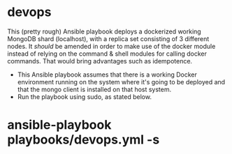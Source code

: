 # devops

This (pretty rough) Ansible playbook deploys a dockerized working MongoDB shard (localhost), with a replica set consisting of 3 different nodes. 
It *should* be amended in order to make use of the docker module instead of relying on the command & shell modules for calling docker commands. That would bring advantages such as idempotence.

- This Ansible playbook assumes that  there is a working Docker environment running on the system where it's going to be deployed and that the mongo client is installed on that host system.
- Run the playbook using sudo, as stated below.
# ansible-playbook playbooks/devops.yml -s

